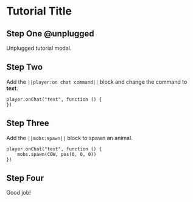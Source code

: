 # Tutorial Title

## Step One @unplugged

Unplugged tutorial modal.

## Step Two

Add the ``||player:on chat command||`` block and change the command to **text**.

```blocks
player.onChat("text", function () {
})
```

## Step Three

Add the ``||mobs:spawn||`` block to spawn an animal.

```blocks
player.onChat("text", function () {
    mobs.spawn(COW, pos(0, 0, 0))
})
```

## Step Four

Good job!